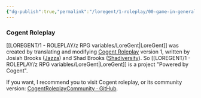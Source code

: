 ```yaml
---
{"dg-publish":true,"permalink":"/loregent/1-roleplay/00-game-in-general/rpg-cogent-role-play-attribution/","noteIcon":""}
---
```


### Cogent Roleplay

[[LOREGENT/1 - ROLEPLAY/z RPG variables/LoreGent\|LoreGent]] was created by translating and modifying [Cogent Roleplay](https://cogentroleplay.com/) version 1, written by Josiah Brooks ([Jazza](https://www.youtube.com/channel/UCHu2KNu6TtJ0p4hpSW7Yv7Q )) and Shad Brooks ([Shadiversity](https://www.youtube.com/channel/UCkmMACUKpQeIxN9D9ARli1Q)). So [[LOREGENT/1 - ROLEPLAY/z RPG variables/LoreGent\|LoreGent]] is a project "Powered by Cogent".

If you want, I recommend you to visit Cogent roleplay, or its community version: [CogentRoleplayCommunity · GitHub](https://github.com/CogentRoleplayCommunity).
